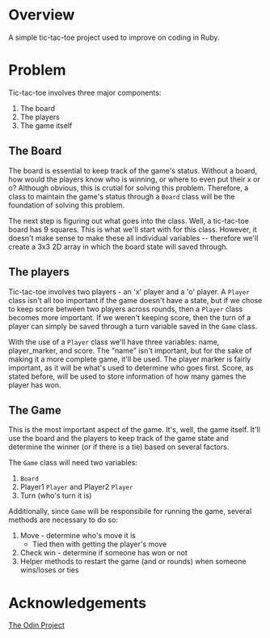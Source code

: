 # Overview
A simple tic-tac-toe project used to improve on coding in Ruby.

# Problem
Tic-tac-toe involves three major components:
1. The board
2. The players
3. The game itself

## The Board
The board is essential to keep track of the game's status. Without a board, how would the players know who is winning, or where to even put their x or o? Although obvious, this is crutial for solving this problem. Therefore, a class to maintain the game's status through a `Board` class will be the foundation of solving this problem.

The next step is figuring out what goes into the class. Well, a tic-tac-toe board has 9 squares. This is what we'll start with for this class. However, it doesn't make sense to make these all individual variables -- therefore we'll create a 3x3 2D array in which the board state will saved through. 

## The players
Tic-tac-toe involves two players - an 'x' player and a 'o' player. A `Player` class isn't all too important if the game doesn't have a state, but if we chose to keep score between two players across rounds, then a `Player` class becomes more important. If we weren't keeping score, then the turn of a player can simply be saved through a turn variable saved in the `Game` class. 

With the use of a `Player` class we'll have three variables: name, player_marker, and score. The "name" isn't important, but for the sake of making it a more complete game, it'll be used. The player marker is fairly important, as it will be what's used to determine who goes first. Score, as stated before, will be used to store information of how many games the player has won.

## The Game
This is the most important aspect of the game. It's, well, the game itself. It'll use the board and the players to keep track of the game state and determine the winner (or if there is a tie) based on several factors. 

The `Game` class will need two variables:
1. `Board`
2. Player1 `Player` and Player2 `Player`
3. Turn (who's turn it is)

Additionally, since `Game` will be responsibile for running the game, several methods are necessary to do so:
1. Move - determine who's move it is
    * Tied then with getting the player's move
2. Check win - determine if someone has won or not
3. Helper methods to restart the game (and or rounds) when someone wins/loses or ties


# Acknowledgements
[The Odin Project](https://www.theodinproject.com/lessons/ruby-tic-tac-toe)
